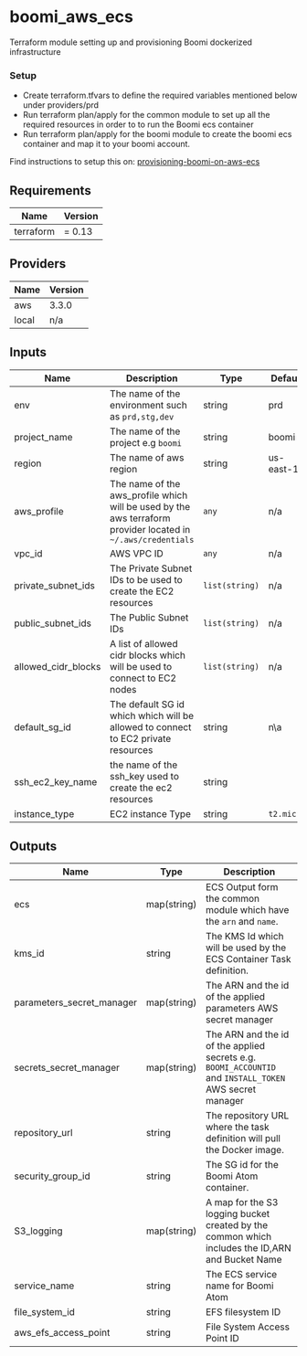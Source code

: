 # boomi_aws_ecs

Terraform module setting up and provisioning Boomi dockerized infrastructure

### Setup
 - Create terraform.tfvars to define the required variables mentioned below under providers/prd
 - Run terraform plan/apply for the common module to set up all the required resources in order to to run the Boomi ecs container
 - Run terraform plan/apply for the boomi module to create the boomi ecs container and map it to your boomi account.

Find instructions to setup this on: [provisioning-boomi-on-aws-ecs](https://obytes.com/blog/provisioning-boomi-on-aws-ecs)

<!--- BEGIN_TF_DOCS --->
## Requirements

| Name | Version |
|------|---------|
| terraform | = 0.13 |

## Providers

| Name | Version |
|------|---------|
| aws | 3.3.0 |
| local | n/a |

## Inputs
| Name | Description | Type | Default | Required |
|------|-------------|------|---------|:--------:|
| env | The name of the environment such as `prd,stg,dev` | string | prd | yes |
| project\_name | The name of the project e.g `boomi` | string | boomi | yes |
| region | The name of aws region | string | us-east-1 | yes |
| aws\_profile | The name of the aws_profile which will be used by the aws terraform provider located in `~/.aws/credentials` | `any` | n/a | yes |
| vpc\_id | AWS VPC ID  | `any` | n/a | yes |
| private\_subnet\_ids | The Private Subnet IDs to be used to create the EC2 resources | `list(string)` | n/a | yes |
| public\_subnet\_ids | The Public Subnet IDs  | `list(string)` | n/a | yes |
| allowed_cidr_blocks | A list of allowed cidr blocks which will be used to connect to EC2 nodes  | `list(string)` | n/a | yes |
| default\_sg\_id | The default SG id which which will be allowed to connect to EC2 private resources  | string | n\a | yes |
| ssh\_ec2\_key\_name | the name of the ssh_key used to create the ec2 resources  | string | | n/a | yes |
| instance\_type | EC2 instance Type  | string | `t2.micro` | yes |


## Outputs

| Name | Type | Description |
|------|------|-------------|
| ecs | map(string) |ECS Output form the common module which have the `arn` and `name`.|
| kms_id | string | The KMS Id which will be used by the ECS Container Task definition. |
|parameters_secret_manager | map(string) | The ARN and the id of the applied parameters AWS secret manager|
|secrets_secret_manager | map(string) | The ARN and the id of the applied secrets e.g. `BOOMI_ACCOUNTID` and `INSTALL_TOKEN` AWS secret manager|
|repository_url | string | The repository URL where the task definition will pull the Docker image.|
|security_group_id | string | The SG id for the Boomi Atom container.|
|S3_logging | map(string) | A map for the S3 logging bucket created by the common which includes the ID,ARN and Bucket Name|
|service_name | string | The ECS service name for Boomi Atom |
|file_system_id | string | EFS filesystem ID | 
|aws_efs_access_point | string | File System Access Point ID


<!--- END_TF_DOCS --->
